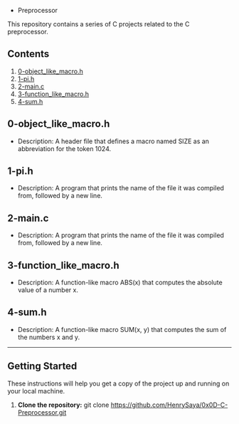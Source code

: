  - Preprocessor

This repository contains a series of C projects related to the C preprocessor.

## Contents

1. [0-object_like_macro.h](#0-object_like_macroh)
2. [1-pi.h](#1-pih)
3. [2-main.c](#2-mainc)
4. [3-function_like_macro.h](#3-function_like_macroh)
5. [4-sum.h](#4-sumh)

## 0-object_like_macro.h

- Description: A header file that defines a macro named SIZE as an abbreviation for the token 1024.

## 1-pi.h

- Description: A program that prints the name of the file it was compiled from, followed by a new line.

## 2-main.c

- Description: A program that prints the name of the file it was compiled from, followed by a new line.

## 3-function_like_macro.h

- Description: A function-like macro ABS(x) that computes the absolute value of a number x.

## 4-sum.h

- Description: A function-like macro SUM(x, y) that computes the sum of the numbers x and y.

---

## Getting Started

These instructions will help you get a copy of the project up and running on your local machine.

1. **Clone the repository:**
   git clone https://github.com/HenrySaya/0x0D-C-Preprocessor.git
